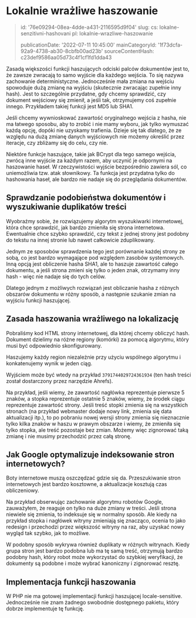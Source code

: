 Lokalnie wrażliwe haszowanie
============================

> id: '76e09294-08ea-4dde-a431-2116595d9f04'
> slug:
> 	cs: lokalne-senzitivni-hashovani
> 	pl: lokalnie-wrazliwe-haszowanie
> 
> publicationDate: '2022-07-11 10:45:00'
> mainCategoryId: '1f73dcfa-92a9-4738-ab30-8cbfb00ad23b'
> sourceContentHash: c23def9586aa05d73c4f1cf1fd1dda43

Zasadą większości funkcji haszujących odciski palców dokumentów jest to, że zawsze zwracają to samo wyjście dla każdego wejścia. To się nazywa zachowanie deterministyczne. Jednocześnie mała zmiana na wejściu spowoduje dużą zmianę na wyjściu (skutecznie zwracając zupełnie inny hash). Jest to szczególnie przydatne, gdy chcemy sprawdzić, czy dokument wejściowy się zmienił, a jeśli tak, otrzymujemy coś zupełnie innego. Przykładem takiej funkcji jest MD5 lub SHA1.

Jeśli chcemy wywnioskować zawartość oryginalnego wejścia z hasha, nie ma łatwego sposobu, aby to zrobić i nie mamy wyboru, jak tylko wymuszać każdą opcję, dopóki nie uzyskamy trafienia. Dzieje się tak dlatego, że ze względu na dużą zmianę danych wyjściowych nie możemy określić przez iteracje, czy zbliżamy się do celu, czy nie.

Niektóre funkcje haszujące, takie jak BCrypt dla tego samego wejścia, zwrócą inne wyjście za każdym razem, aby uczynić je odpornymi na haszowanie haseł. W rzeczywistości wyjście bezpośrednio zawiera sól, co uniemożliwia tzw. atak słownikowy. Ta funkcja jest przydatna tylko do hashowania haseł, ale bardzo nie nadaje się do przeglądania dokumentów.

Sprawdzanie podobieństwa dokumentów i wyszukiwanie duplikatów treści
-----------------------------------------------------------

Wyobraźmy sobie, że rozwiązujemy algorytm wyszukiwarki internetowej, która chce sprawdzić, jak bardzo zmieniła się strona internetowa. Ewentualnie chce szybko sprawdzić, czy tekst z jednej strony jest podobny do tekstu na innej stronie lub nawet całkowicie zduplikowany.

Jednym ze sposobów sprawdzenia tego jest porównanie każdej strony ze sobą, co jest bardzo wymagające pod względem zasobów systemowych. Inną opcją jest obliczenie hasha SHA1, ale to haszuje zawartość całego dokumentu, a jeśli strona zmieni się tylko o jeden znak, otrzymamy inny hash - więc nie nadaje się do tych celów.

Dlatego jednym z możliwych rozwiązań jest obliczanie hasha z różnych obszarów dokumentu w różny sposób, a następnie szukanie zmian na wyjściu funkcji haszującej.

Zasada haszowania wrażliwego na lokalizację
----------------------------------

Pobraliśmy kod HTML strony internetowej, dla której chcemy obliczyć hash. Dokument dzielimy na różne regiony (komórki) za pomocą algorytmu, który musi być odpowiednio skonfigurowany.

Haszujemy każdy region niezależnie przy użyciu wspólnego algorytmu i konkatenujemy wynik w jeden ciąg.

Wyjściem może być wtedy na przykład `3791744029724361934` (ten hash treści został dostarczony przez narzędzie Ahrefs).

Na przykład, jeśli wiemy, że zawartość nagłówka reprezentuje pierwsze 5 znaków, a stopka reprezentuje ostatnie 5 znaków, wiemy, że środek ciągu reprezentuje zawartość strony. Jeśli treść stopki zmienia się na wszystkich stronach (na przykład webmaster dodaje nowy link, zmienia się data aktualizacji itp.), to po pobraniu nowej wersji strony zmienia się nieznacznie tylko kilka znaków w haszu w prawym obszarze i wiemy, że zmieniła się tylko stopka, ale treść pozostaje bez zmian. Możemy więc zignorować taką zmianę i nie musimy przechodzić przez całą stronę.

Jak Google optymalizuje indeksowanie stron internetowych?
----------------------------------------

Boty internetowe muszą oszczędzać gdzie się da. Przeszukiwanie stron internetowych jest bardzo kosztowne, a aktualizacje kosztują czas obliczeniowy.

Na przykład obserwując zachowanie algorytmu robotów Google, zauważyłem, że reaguje on tylko na duże zmiany w treści. Jeśli strona niewiele się zmienia, to indeksuje się w normalny sposób. Ale kiedy na przykład stopka i nagłówek witryny zmieniają się znacząco, ocenia to jako redesign i przechodzi przez większość witryny na raz, aby uzyskać nowy wygląd tak szybko, jak to możliwe.

W podobny sposób wykrywa również duplikaty w różnych witrynach. Kiedy grupa stron jest bardzo podobna lub ma tę samą treść, otrzymują bardzo podobny hash, który robot może wykorzystać do szybkiej weryfikacji, że dokumenty są podobne i może wybrać kanoniczny i zignorować resztę.

Implementacja funkcji haszowania
-----------------------------

W PHP nie ma gotowej implementacji funkcji haszującej locale-sensitive. Jednocześnie nie znam żadnego swobodnie dostępnego pakietu, który dobrze implementuje tę funkcję.
